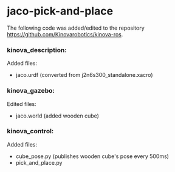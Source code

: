 # jaco-pick-and-place
The following code was added/edited to the repository https://github.com/Kinovarobotics/kinova-ros.

### kinova_description:
Added files:
- jaco.urdf (converted from j2n6s300_standalone.xacro) 
### kinova_gazebo: 
Edited files:
- jaco.world (added wooden cube)
### kinova_control:
Added files:
- cube_pose.py (publishes wooden cube's pose every 500ms)
- pick_and_place.py
